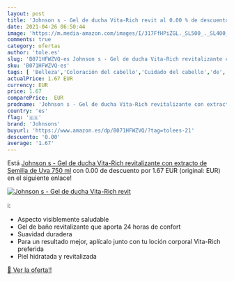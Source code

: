 ```yaml
---
layout: post
title: 'Johnson s - Gel de ducha Vita-Rich revit al 0.00 % de descuento'
date: 2021-04-26 06:50:44
image: 'https://m.media-amazon.com/images/I/317FfHPiZGL._SL500_._SL400_.jpg'
comments: true
category: ofertas
author: 'tole.es'
slug: 'B071HFWZVQ-es Johnson s - Gel de ducha Vita-Rich revitalizante con...'
sku: 'B071HFWZVQ-es'
tags: [ 'Belleza','Coloración del cabello','Cuidado del cabello','de','ducha','gel','johnsons', ]
actualPrice: 1.67 EUR
currency: EUR
price: 1.67
comparePrice:  EUR
prodname: 'Johnson s - Gel de ducha Vita-Rich revitalizante con extracto de Semilla de Uva   750 ml'
country: 'es'
flag: '🇪🇸'
brand: 'Johnsons'
buyurl: 'https://www.amazon.es/dp/B071HFWZVQ/?tag=tolees-21'
descuento: '0.00'
average: '1.67'
---
```


Está [Johnson s - Gel de ducha Vita-Rich revitalizante con extracto de Semilla de Uva   750 ml](https://www.amazon.es/dp/B071HFWZVQ/?tag=tolees-21) con 0.00 de descuento por 1.67 EUR (original:  EUR) en el siguiente enlace!

[![Johnson s - Gel de ducha Vita-Rich revit](https://m.media-amazon.com/images/I/317FfHPiZGL._SL500_._SL400_.jpg)](https://www.amazon.es/dp/B071HFWZVQ/?tag=tolees-21)

ℹ️:

- Aspecto visiblemente saludable
- Gel de baño revitalizante que aporta 24 horas de confort
- Suavidad duradera
- Para un resultado mejor, aplícalo junto con tu loción corporal Vita-Rich preferida
- Piel hidratada y revitalizada

[🛒 Ver la oferta!!](https://www.amazon.es/dp/B071HFWZVQ/?tag=tolees-21)
